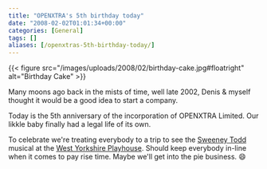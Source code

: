 ```yaml
---
title: "OPENXTRA's 5th birthday today"
date: "2008-02-02T01:01:34+00:00"
categories: [General]
tags: []
aliases: [/openxtras-5th-birthday-today/]
---
```


{{< figure src="/images/uploads/2008/02/birthday-cake.jpg#floatright" alt="Birthday Cake" >}}

Many moons ago back in the mists of time, well late 2002, Denis &amp; myself thought it would be a good idea to start a company.

Today is the 5th anniversary of the incorporation of OPENXTRA Limited. Our likkle baby finally had a legal life of its own.

To celebrate we're treating everybody to a trip to see the [Sweeney Todd](http://www.wyplayhouse.com/events/event_details.asp?event_ID=600) musical at the [West Yorkshire Playhouse](http://www.wyplayhouse.com/). Should keep everybody in-line when it comes to pay rise time. Maybe we'll get into the pie business. :smile:
